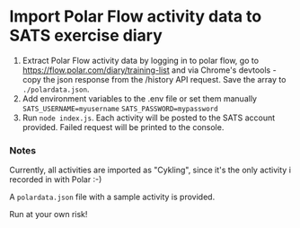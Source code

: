 # Import Polar Flow activity data to SATS exercise diary


1. Extract Polar Flow activity data by logging in to polar flow, go to https://flow.polar.com/diary/training-list and via Chrome's devtools - copy the json response from the /history API request. Save the array to ```./polardata.json```.
2. Add environment variables to the .env file or set them manually
```SATS_USERNAME=myusername```
```SATS_PASSWORD=mypassword```
3. Run ```node index.js```. Each activity will be posted to the SATS account provided. Failed request will be printed to the console.

### Notes
Currently, all activities are imported as "Cykling", since it's the only activity i recorded in with Polar :-)

A ```polardata.json``` file with a sample activity is provided.

Run at your own risk!